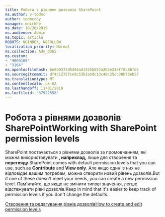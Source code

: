 ```yaml
---
title: Робота з рівнями дозволів SharePoint
ms.author: v-todmc
author: todmccoy
manager: mnirkhe
ms.date: 10/28/2019
ms.audience: Admin
ms.topic: article
ROBOTS: NOINDEX, NOFOLLOW
localization_priority: Normal
ms.collection: Adm_O365
ms.custom:
- "9000165"
- "3164"
ms.openlocfilehash: be0b9373d5494ad1325b557a2b2e23eff8c8bfd4
ms.sourcegitcommit: df4c12727ce9c53b1abdc13c48c25cc00b73eb57
ms.translationtype: MT
ms.contentlocale: uk-UA
ms.lasthandoff: 11/01/2019
ms.locfileid: "37922558"
---
```

# <a name="working-with-sharepoint-permission-levels"></a><span data-ttu-id="34048-102">Робота з рівнями дозволів SharePoint</span><span class="sxs-lookup"><span data-stu-id="34048-102">Working with SharePoint permission levels</span></span>

<span data-ttu-id="34048-103">SharePoint постачається з рівнями дозволів за промовчанням, які можна використовувати **, наприклад,** лише для створення та **перегляду**.</span><span class="sxs-lookup"><span data-stu-id="34048-103">SharePoint comes with default permission levels that you can use, such as **Contribute** and **View only**.</span></span> <span data-ttu-id="34048-104">Але якщо один із них не відповідає вашим потребам, можна створити новий рівень дозволів.</span><span class="sxs-lookup"><span data-stu-id="34048-104">But if one of these doesn't meet your needs, you can create a new permission level.</span></span> <span data-ttu-id="34048-105">Пам'ятайте, що якщо не змінити типові значення, легше відстежувати рівні дозволів.</span><span class="sxs-lookup"><span data-stu-id="34048-105">Keep in mind that it's easier to keep track of permission levels if you don't change the defaults.</span></span>

[<span data-ttu-id="34048-106">Створення та редагування рівнів дозволів</span><span class="sxs-lookup"><span data-stu-id="34048-106">How to create and edit permission levels</span></span>](https://docs.microsoft.com/sharepoint/how-to-create-and-edit-permission-levels)